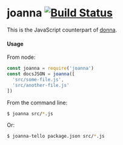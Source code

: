 # joanna [![Build Status](https://travis-ci.org/atom/joanna.svg?branch=master)](https://travis-ci.org/atom/joanna)

This is the JavaScript counterpart of [donna](https://github.com/atom/donna).

#### Usage

From node:

```js
const joanna = require('joanna')
const docsJSON = joanna([
  'src/some-file.js',
  'src/another-file.js'
])
```

From the command line:

```sh
$ joanna src/*.js
```

Or:

```sh
$ joanna-tello package.json src/*.js
```
